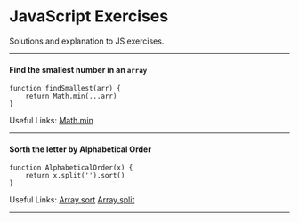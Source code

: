 JavaScript Exercises
======
Solutions and explanation to JS exercises.


------



#### Find the smallest number in an `array`

```
function findSmallest(arr) {
    return Math.min(...arr)
}
```
Useful Links:
[Math.min](https://developer.mozilla.org/en-US/docs/Web/JavaScript/Reference/Global_Objects/Math/min)

---
#### Sorth the letter by Alphabetical Order
```
function AlphabeticalOrder(x) {
    return x.split('').sort()
}
```
Useful Links:
[Array.sort](https://developer.mozilla.org/en-US/docs/Web/JavaScript/Reference/Global_Objects/Array/sort)
[Array.split](https://developer.mozilla.org/en-US/docs/Web/JavaScript/Reference/Global_Objects/String/split)

---


